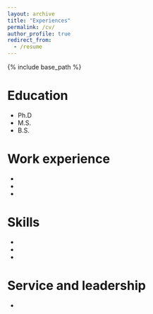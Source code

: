 ```yaml
---
layout: archive
title: "Experiences"
permalink: /cv/
author_profile: true
redirect_from:
  - /resume
---
```


{% include base_path %}

Education
======
* Ph.D 
* M.S. 
* B.S. 

Work experience
======
* 
* 
* 

Skills
======
* 
* 
* 
  
Service and leadership
======
* 
